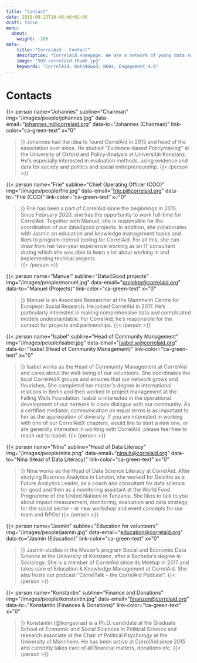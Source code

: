 ```yaml
---
title: "Contact"
date: 2018-08-23T10:48:46+02:00
draft: false
menu:
  about:
    weight: -200
meta:
    title: "CorrelAid - Contact"
    description: "CorrelAid Homepage. We are a network of young data analysts that wants to change the world with a more inclusive, integrated and innovative approach to data analysis."
    image: "509-correlaid-thumb.jpg"
    keywords: "CorrelAid, Data4Good, NGOs, Engagement 4.0"
---
```


# Contacts

{{< person 
    name="Johannes"
    subline="Chairman"
    img="/images/people/johannes.jpg"
    data-email="johannes.m@correlaid.org"
    data-to="Johannes (Chairman)"
    link-color="ca-green-text"
    x="0"
>}}
Johannes had the idea to found CorrelAid in 2015 and head of the association ever since. 
He studied "Evidence-based Policymaking" at the University of Oxford and Policy-Analysis at Universität Konstanz. He's especially interested in evaluation methods, using evidence and data for society and politics and social entrepreneurship.
{{< /person >}}

{{< person 
    name="Frie"
    subline="Chief Operating Officer (COO)"
    img="/images/people/frie.jpg"
    data-email="frie.p@correlaid.org"
    data-to="Frie (COO)"
    link-color="ca-green-text"
    x="0"
>}}
   Frie has been a part of CorrelAid since the beginnings in 2015. Since February 2020, she has the opportunity to work full-time for CorrelAid. Together with Manuel, she is responsible for the coordination of our data4good projects. In addition, she collaborates with Jasmin on education and knowledge management topics and likes to program internal tooling for CorrelAid. For all this, she can draw from her two-year experience working as an IT consultant during which she was able to learn a lot about working in and implementing techical projects.  
{{< /person >}}


{{< person 
    name="Manuel"
    subline="Data4Good projects"
    img="/images/people/manuel.jpg"
    data-email="projekte@correlaid.org"
    data-to="Manuel (Projects)"
    link-color="ca-green-text"
    x="0"
>}}
    Manuel is an Associate Researcher at the Mannheim Centre for European Social Research. He joined CorrelAid in 2017. He’s particularly interested in making comprehensive data and complicated models understandable. For CorrelAid, he’s responsible for the contact for projects and partnerships.
{{< /person >}}


{{< person 
    name="Isabel"
    subline="Head of Community Management"
    img="/images/people/isabel.jpg"
    data-email="isabel.w@correlaid.org"
    data-to="Isabel (Head of Community Management)"
    link-color="ca-green-text"
    x="0"
>}}
    Isabel works as the Head of Community Management at CorrelAid and cares about the well-being of our volunteers. She coordinates the local CorrelAidX groups and ensures that our network grows and flourishes.
    She completed her master's degree in international relations in Berlin and then worked in project management at the Falling Walls Foundation. Isabel is interested in the operational development of our network in close dialogue with our community. As a certified mediator, communication on equal terms is as important to her as the appreciation of diversity.
    If you are interested in working with one of our CorrelAidX chapters, would like to start a new one, or are generally interested in working with CorrelAid, please feel free to reach out to Isabel. 
{{< /person >}}

{{< person 
    name="Nina"
    subline="Head of Data Literacy"
    img="/images/people/nina.png"
    data-email="nina.h@correlaid.org"
    data-to="Nina (Head of Data Literacy)"
    link-color="ca-green-text"
    x="0"
>}}
    Nina works as the Head of Data Science Literacy at CorrelAid. After studying Business Analytics in London, she worked for Deloitte as a Future Analytics Leader, as a coach and consultant for data science for good and then as a monitoring assistant at the World Food Programme of the United Nations in Tanzania.  She likes to talk to you about impact measurement, monitoring, evaluation and data strategy for the social sector - or new workshop and event concepts for our team and NPOs!
{{< /person >}}



{{< person 
    name="Jasmin"
    subline="Education for volunteers"
    img="/images/people/jasmin.jpg"
    data-email="education@correlaid.org"
    data-to="Jasmin (Education)"
    link-color="ca-green-text"
    x="0"
>}}
    Jasmin studies in the Master’s program Social and Economic Data Science at the University of Konstanz, after a Bachelor’s degree in Sociology. She is a member of CorrelAid since its Meetup in 2017 and takes care of Education & Knowledge Management at CorrelAid. She also hosts our podcast “CorrelTalk – the CorrelAid Podcast”.
{{< /person >}}

{{< person 
    name="Konstantin"
    subline="Finance and Donations"
    img="/images/people/konstantin.jpg"
    data-email="finanzen@correlaid.org"
    data-to="Konstantin  (Finances & Donations)"
    link-color="ca-green-text"
    x="0"
>}}
Konstantin (@kongavras) is a Ph.D. candidate at the Graduate School
    of Economic and Social Sciences in Political Science and research associate at the Chair of Political Psychology at the University of Mannheim. He has been active at CorrelAid since 2015 and currently takes care of all financial matters, donations etc.
{{< /person >}}
